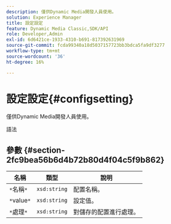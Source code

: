 ```yaml
---
description: 僅供Dynamic Media開發人員使用。
solution: Experience Manager
title: 設定設定
feature: Dynamic Media Classic,SDK/API
role: Developer,Admin
exl-id: 6d6421ce-1933-4310-b691-817392631969
source-git-commit: fcda99340a18d5037157723bb3bdca5fa9df3277
workflow-type: tm+mt
source-wordcount: '36'
ht-degree: 16%

---
```


# 設定設定{#configsetting}

僅供Dynamic Media開發人員使用。

語法

## 參數 {#section-2fc9bea56b6d4b72b80d4f04c5f9b862}

| 名稱 | 類型 | 說明 |
|---|---|---|
| `*`名稱`*` | `xsd:string` | 配置名稱。 |
| `*`value`*` | `xsd:string` | 設定值。 |
| `*`處理`*` | `xsd:string` | 對儲存的配置進行處理。 |
